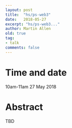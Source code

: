 ```yaml
---
layout: post
title:  "hs/ps-web3"
date:   2018-05-27
excerpt: "hs/ps-web3..."
author: Martin Allen
old: true
tag:
- talk
comments: false
---
```


# Time and date
10am-11am 27 May 2018

# Abstract

TBD
